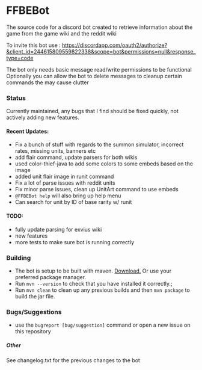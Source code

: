 # FFBEBot

The source code for a discord bot created to retrieve information about the game from the game wiki and the reddit wiki


To invite this bot use : https://discordapp.com/oauth2/authorize?&client_id=244615809559822338&scope=bot&permissions=null&response_type=code

The bot only needs basic message read/write permissions to be functional
Optionally you can allow the bot to delete messages to cleanup certain commands the may cause clutter

### Status

Currently maintained, any bugs that I find should be fixed quickly, not actively adding new features.

#### Recent Updates:

- Fix a bunch of stuff with regards to the summon simulator, incorrect rates, missing units, banners etc
- add flair command, update parsers for both wikis
- used color-thief-java to add some colors to some embeds based on the image
- added unit flair image in runit command
- Fix a lot of parse issues with reddit units
- Fix minor parse issues, clean up UnitArt command to use embeds
- `@FFBEBot help` will also bring up help menu
- Can search for unit by ID of base rarity w/ runit

#### TODO:

- fully update parsing for exvius wiki
- new features
- more tests to make sure bot is running correctly

### Building

- The bot is setup to be built with maven. [Download.](https://maven.apache.org/download.cgi) Or use your preferred package manager. 
- Run `mvn --version` to check that you have installed it correctly.;
- Run `mvn clean` to clean up any previous builds and then `mvn package` to build the jar file.

### Bugs/Suggestions

- use the `bugreport [bug/suggestion]` command or open a new issue on this repository

##### Other

See changelog.txt for the previous changes to the bot
